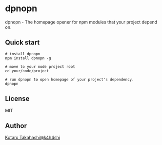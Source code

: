 # dpnopn
dpnopn - The homepage opener for npm modules that your project depend on.

## Quick start
```
# install dpnopn
npm install dpnopn -g

# move to your node project root
cd your/node/project

# run dpnopn to open homepage of your project's dependency.
dpnopn
```

## License
MIT

## Author
[Kotaro Takahashi@k4h4shi](https://twitter.com/k4h4shi)